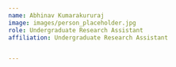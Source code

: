 ```yaml
---
name: Abhinav Kumarakururaj
image: images/person_placeholder.jpg
role: Undergraduate Research Assistant 
affiliation: Undergraduate Research Assistant


---
```

